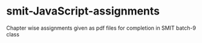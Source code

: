 # smit-JavaScript-assignments
Chapter wise assignments given as pdf files for completion in SMIT batch-9 class
